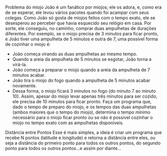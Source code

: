 Problema do miojo
João é um fanático por miojos; ele os adora, e, como era de se
esperar, ele levou vários pacotes quando foi acampar com seus colegas.
Como João só gosta de miojos feitos com o tempo exato, ele se
desesperou ao perceber que havia esquecido seu relógio em casa.
Por sorte, ele conseguiu, no caminho, comprar duas ampulhetas de
durações diferentes. Por exemplo, se o miojo precisa de 3 minutos para
ficar pronto, e João tiver uma ampulheta de 5 minutos e outra de 7,
uma possível forma de cozinhar o miojo é:
- João começa virando as duas ampulhetas ao mesmo tempo.
- Quando a areia da ampulheta de 5 minutos se esgotar, João torna a
virá-la.
- João começa a preparar o miojo quando a areia da ampulheta de 7
minutos acabar.
- João tira o miojo do fogo quando a ampulheta de 5 minutos acabar
novamente.
- Dessa forma, o miojo ficará 3 minutos no fogo (do minuto 7 ao minuto
10). Assim, apesar do miojo levar apenas três minutos para ser cozido,
ele precisa de 10 minutos para ficar pronto.
Faça um programa que, dado o tempo de preparo do miojo, e os tempos
das duas ampulhetas (ambos maiores que o tempo do miojo), determina o
tempo mínimo necessário para o miojo ficar pronto ou se não é possível
cozinhar o miojo no tempo exato com as ampulhetas disponíveis.



Distância entre Pontos
Esse é mais simples, a ideia é criar um programa que recebe N pontos
(latitude e longitude) e retorna a distância entre eles, ou seja a
distância do primeiro ponto para todos os outros pontos, do segundo
ponto para todos os outros pontos…e assim por diante...
